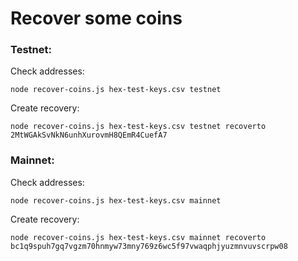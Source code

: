 # Recover some coins

### Testnet:
Check addresses:
```
node recover-coins.js hex-test-keys.csv testnet
```
Create recovery:
```
node recover-coins.js hex-test-keys.csv testnet recoverto 2MtWGAkSvNkN6unhXurovmH8QEmR4CuefA7
```

### Mainnet:
Check addresses:
```
node recover-coins.js hex-test-keys.csv mainnet
```
Create recovery:
```
node recover-coins.js hex-test-keys.csv mainnet recoverto bc1q9spuh7gq7vgzm70hnmyw73mny769z6wc5f97vwaqphjyuzmnvuvscrpw08
```